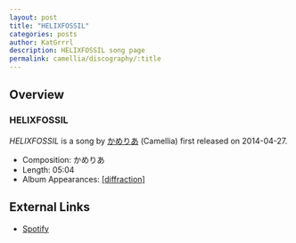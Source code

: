 ```yaml
---
layout: post
title: "HELIXFOSSIL"
categories: posts
author: KatGrrrl
description: HELIXFOSSIL song page
permalink: camellia/discography/:title
---
```


## Overview

### HELIXFOSSIL

*HELIXFOSSIL* is a song by [かめりあ](/camellia) (Camellia) first released on 2014-04-27.

* Composition: かめりあ
* Length: 05:04
* Album Appearances: [\[diffraction\]](<{% link postsInclude/_posts/camellia/albums/diffraction/2023-12-05-diffraction.md %}>)

## External Links

* [Spotify](https://open.spotify.com/track/3F4mZgnVRzXZfHXtbGzs6E?si=d282ed703d0f4024)
